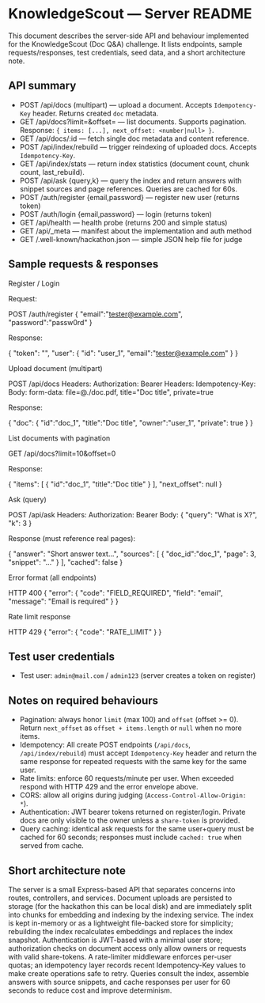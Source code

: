 # KnowledgeScout — Server README

This document describes the server-side API and behaviour implemented for the KnowledgeScout (Doc Q&A) challenge. It lists endpoints, sample requests/responses, test credentials, seed data, and a short architecture note.

## API summary

- POST /api/docs (multipart) — upload a document. Accepts `Idempotency-Key` header. Returns created `doc` metadata.
- GET /api/docs?limit=&offset= — list documents. Supports pagination. Response: `{ items: [...], next_offset: <number|null> }`.
- GET /api/docs/:id — fetch single doc metadata and content reference.
- POST /api/index/rebuild — trigger reindexing of uploaded docs. Accepts `Idempotency-Key`.
- GET /api/index/stats — return index statistics (document count, chunk count, last_rebuild).
- POST /api/ask {query,k} — query the index and return answers with snippet sources and page references. Queries are cached for 60s.
- POST /auth/register {email,password} — register new user (returns token)
- POST /auth/login {email,password} — login (returns token)
- GET /api/health — health probe (returns 200 and simple status)
- GET /api/_meta — manifest about the implementation and auth method
- GET /.well-known/hackathon.json — simple JSON help file for judge

## Sample requests & responses

Register / Login

Request:

POST /auth/register
{ "email":"tester@example.com", "password":"passw0rd" }

Response:

{ "token": "<bearer-token>", "user": { "id": "user_1", "email":"tester@example.com" } }

Upload document (multipart)

POST /api/docs
Headers: Authorization: Bearer <token>
Headers: Idempotency-Key: <uuid>
Body: form-data: file=@./doc.pdf, title="Doc title", private=true

Response:

{ "doc": { "id":"doc_1", "title":"Doc title", "owner":"user_1", "private": true } }

List documents with pagination

GET /api/docs?limit=10&offset=0

Response:

{ "items": [ { "id":"doc_1", "title":"Doc title" } ], "next_offset": null }

Ask (query)

POST /api/ask
Headers: Authorization: Bearer <token>
Body: { "query": "What is X?", "k": 3 }

Response (must reference real pages):

{
  "answer": "Short answer text...",
  "sources": [ { "doc_id":"doc_1", "page": 3, "snippet": "..." } ],
  "cached": false
}

Error format (all endpoints)

HTTP 400
{
  "error": { "code": "FIELD_REQUIRED", "field": "email", "message": "Email is required" }
}

Rate limit response

HTTP 429
{ "error": { "code": "RATE_LIMIT" } }

## Test user credentials

- Test user: `admin@mail.com` / `admin123` (server creates a token on register)

## Notes on required behaviours

- Pagination: always honor `limit` (max 100) and `offset` (offset >= 0). Return `next_offset` as `offset + items.length` or `null` when no more items.
- Idempotency: All create POST endpoints (`/api/docs`, `/api/index/rebuild`) must accept `Idempotency-Key` header and return the same response for repeated requests with the same key for the same user.
- Rate limits: enforce 60 requests/minute per user. When exceeded respond with HTTP 429 and the error envelope above.
- CORS: allow all origins during judging (`Access-Control-Allow-Origin: *`).
- Authentication: JWT bearer tokens returned on register/login. Private docs are only visible to the owner unless a `share-token` is provided.
- Query caching: identical ask requests for the same user+query must be cached for 60 seconds; responses must include `cached: true` when served from cache.

## Short architecture note 

The server is a small Express-based API that separates concerns into routes, controllers, and services. Document uploads are persisted to storage (for the hackathon this can be local disk) and are immediately split into chunks for embedding and indexing by the indexing service. The index is kept in-memory or as a lightweight file-backed store for simplicity; rebuilding the index recalculates embeddings and replaces the index snapshot. Authentication is JWT-based with a minimal user store; authorization checks on document access only allow owners or requests with valid share-tokens. A rate-limiter middleware enforces per-user quotas; an idempotency layer records recent Idempotency-Key values to make create operations safe to retry. Queries consult the index, assemble answers with source snippets, and cache responses per user for 60 seconds to reduce cost and improve determinism.

